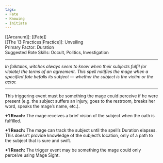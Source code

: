 ```yaml
---
tags:
- Fate
- Knowing
- Initiate
---
```


[[Arcanum]]: [[Fate]]\
[[The 13 Practices|Practice]]: Unveiling\
Primary Factor: Duration\
Suggested Rote Skills: Occult, Politics, Investigation

---

_In folktales, witches always seem to know when their subjects fulfil (or violate) the terms of an agreement. This spell notifies the mage when a specified fate befalls its subject — whether the subject is the victim or the actor._

---

This triggering event must be something the mage could perceive if he were present (e.g. the subject suffers an injury, goes to the restroom, breaks her word, speaks the mage’s name, etc.).

**+1 Reach:** The mage receives a brief vision of the subject when the oath is fulfilled.

**+1 Reach:** The mage can track the subject until the spell’s Duration elapses. This doesn’t provide knowledge of the subject’s location, only of a path to the subject that is sure and swift.

**+1 Reach:** The trigger event may be something the mage could only perceive using Mage Sight.
